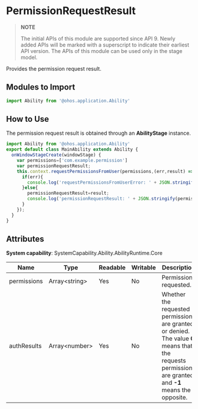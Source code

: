 # PermissionRequestResult

> **NOTE**
> 
> The initial APIs of this module are supported since API 9. Newly added APIs will be marked with a superscript to indicate their earliest API version.
> The APIs of this module can be used only in the stage model.

Provides the permission request result.

## Modules to Import

```js
import Ability from '@ohos.application.Ability'
```

## How to Use

The permission request result is obtained through an **AbilityStage** instance.

```js
import Ability from '@ohos.application.Ability'
export default class MainAbility extends Ability {
  onWindowStageCreate(windowStage) {
    var permissions=['com.example.permission']
    var permissionRequestResult;
    this.context.requestPermissionsFromUser(permissions,(err,result) => {
      if(err){
        console.log('requestPermissionsFromUserError: ' + JSON.stringify(err));
      }else{
        permissionRequestResult=result;
        console.log('permissionRequestResult: ' + JSON.stringify(permissionRequestResult));
      }    
    });
  }
}
```


## Attributes

**System capability**: SystemCapability.Ability.AbilityRuntime.Core

  | Name| Type| Readable| Writable| Description| 
| -------- | -------- | -------- | -------- | -------- |
| permissions | Array&lt;string&gt; | Yes| No| Permissions requested.| 
| authResults | Array&lt;number&gt; | Yes| No| Whether the requested permissions are granted or denied. The value **0** means that the requests permissions are granted, and **-1** means the opposite. | 
